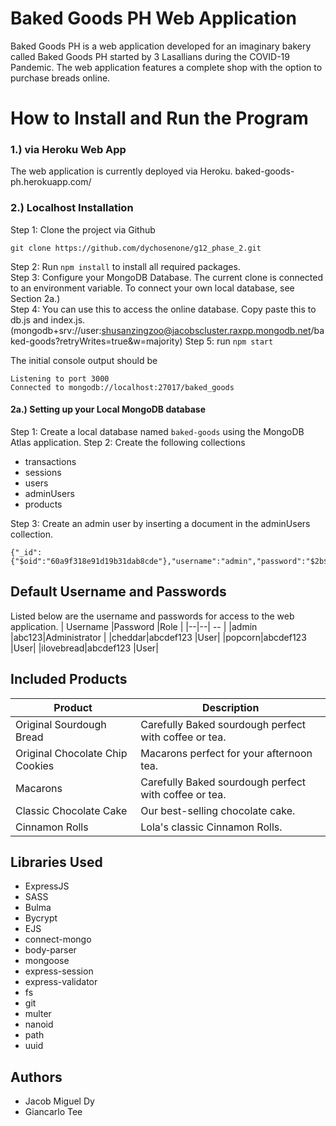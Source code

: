 # Baked Goods PH Web Application
Baked Goods PH is a web application developed for an imaginary bakery called Baked Goods PH started by 3 Lasallians during the COVID-19 Pandemic. The web application features a complete shop with the option to purchase breads online.

# How to Install and Run the Program
### 1.) via Heroku Web App
The web application is currently deployed via Heroku.
baked-goods-ph.herokuapp.com/

### 2.) Localhost Installation
Step 1: Clone the project via Github

    git clone https://github.com/dychosenone/g12_phase_2.git
Step 2: Run `npm install` to install all required packages.  
Step 3: Configure your MongoDB Database.
The current clone is connected to an environment variable. To connect your own local database, see Section 2a.)  
Step 4: You can use this to access the online database. Copy paste this to db.js and index.js. (mongodb+srv://user:shusanzingzoo@jacobscluster.raxpp.mongodb.net/baked-goods?retryWrites=true&w=majority)
Step 5: run `npm start`  

The initial console output should be

    Listening to port 3000
    Connected to mongodb://localhost:27017/baked_goods

#### 2a.) Setting up your Local MongoDB database
Step 1: Create a local database named `baked-goods` using the MongoDB Atlas application.
Step 2: Create the following collections

 - transactions
 - sessions
 - users
 - adminUsers
 - products

Step 3: Create an admin user by inserting a document in the adminUsers collection.

    {"_id":{"$oid":"60a9f318e91d19b31dab8cde"},"username":"admin","password":"$2b$12$jPkNBQPaKEyD8lrfofzKHe4AqizN5Z6cx6YpLAfB3IBi0cziTvFHu"}

## Default Username and Passwords
Listed below are the username and passwords for access to the web application.
| Username |Password  |Role | 
|--|--| -- |
|admin  |abc123|Administrator |
|cheddar|abcdef123  |User|
|popcorn|abcdef123  |User|
|ilovebread|abcdef123  |User|

## Included Products
| Product|Description| 
|--|--|
|Original Sourdough Bread|Carefully Baked sourdough perfect with coffee or tea.|
|Original Chocolate Chip Cookies|Macarons perfect for your afternoon tea.|
|Macarons|Carefully Baked sourdough perfect with coffee or tea.|
|Classic Chocolate Cake|Our best-selling chocolate cake.|
|Cinnamon Rolls|Lola's classic Cinnamon Rolls.|
## Libraries Used
- ExpressJS
- SASS
- Bulma
- Bycrypt
- EJS
-  connect-mongo
- body-parser
- mongoose
- express-session
- express-validator
- fs
- git
- multer
- nanoid
- path
- uuid

## Authors
- Jacob Miguel Dy
- Giancarlo Tee
